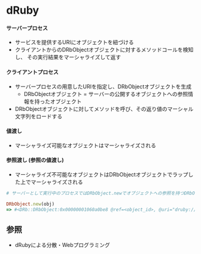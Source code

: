 # dRuby
#### サーバープロセス
- サービスを提供するURIにオブジェクトを紐づける
- クライアントからのDRbObjectオブジェクトに対するメソッドコールを検知し、
  その実行結果をマーシャライズして返す

#### クライアントプロセス
- サーバープロセスの用意したURIを指定し、DRbObjectオブジェクトを生成
  - DRbObjectオブジェクト = サーバーの公開するオブジェクトへの参照情報を持ったオブジェクト
- DRbObjectオブジェクトに対してメソッドを呼び、その返り値のマーシャル文字列をロードする

#### 値渡し
- マーシャライズ可能なオブジェクトはマーシャライズされる

#### 参照渡し (参照の値渡し)
- マーシャライズ不可能なオブジェクトはDRbObjectオブジェクトでラップした上でマーシャライズされる

```ruby
# サーバーとして実行中のプロセスではDRbObject.newでオブジェクトへの参照を持つDRbObjectを作成できる

DRbObject.new(obj)
=> #<DRb::DRbObject:0x00000001060a0be8 @ref=<object_id>, @uri="druby://localhost:<port>">
```

## 参照
- dRubyによる分散・Webプログラミング
